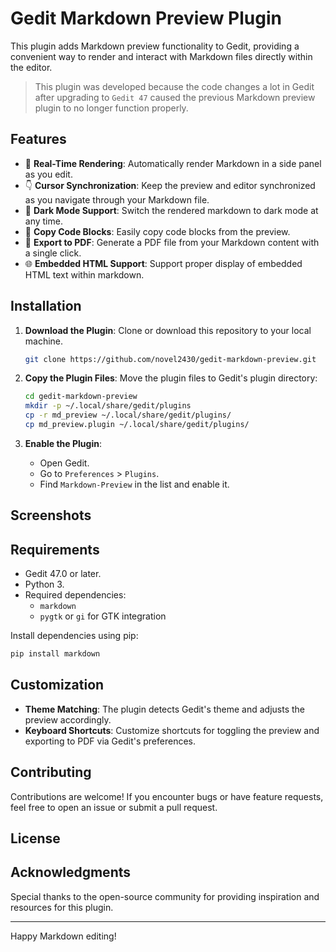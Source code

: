 # Gedit Markdown Preview Plugin

This plugin adds Markdown preview functionality to Gedit, providing a convenient way to render and interact with Markdown files directly within the editor.

> This plugin was developed because the code changes a lot in Gedit after upgrading to `Gedit 47` caused the previous Markdown preview plugin to no longer function properly. 

## Features

- 👀 **Real-Time Rendering**: Automatically render Markdown in a side panel as you edit.
- 👇 **Cursor Synchronization**: Keep the preview and editor synchronized as you navigate through your Markdown file.
- 🌙 **Dark Mode Support**: Switch the rendered markdown to dark mode at any time.
- 🚀 **Copy Code Blocks**: Easily copy code blocks from the preview.
- 📄 **Export to PDF**: Generate a PDF file from your Markdown content with a single click.
- 🌐 **Embedded HTML Support**: Support proper display of embedded HTML text within markdown. 

## Installation

1. **Download the Plugin**:
   Clone or download this repository to your local machine.

   ```bash
   git clone https://github.com/novel2430/gedit-markdown-preview.git
   ```

2. **Copy the Plugin Files**:
   Move the plugin files to Gedit's plugin directory:

   ```bash
   cd gedit-markdown-preview
   mkdir -p ~/.local/share/gedit/plugins
   cp -r md_preview ~/.local/share/gedit/plugins/
   cp md_preview.plugin ~/.local/share/gedit/plugins/
   ```

3. **Enable the Plugin**:
   - Open Gedit.
   - Go to `Preferences` > `Plugins`.
   - Find `Markdown-Preview` in the list and enable it.

## Screenshots

## Requirements

- Gedit 47.0 or later.
- Python 3.
- Required dependencies:
  - `markdown`
  - `pygtk` or `gi` for GTK integration

Install dependencies using pip:

```bash
pip install markdown
```

## Customization

- **Theme Matching**: The plugin detects Gedit's theme and adjusts the preview accordingly.
- **Keyboard Shortcuts**: Customize shortcuts for toggling the preview and exporting to PDF via Gedit's preferences.

## Contributing

Contributions are welcome! If you encounter bugs or have feature requests, feel 
free to open an issue or submit a pull request.

## License

## Acknowledgments

Special thanks to the open-source community for providing inspiration and resources for this plugin.

---

Happy Markdown editing!

